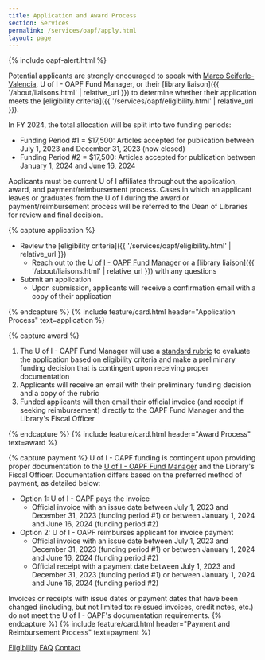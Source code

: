 ```yaml
---
title: Application and Award Process
section: Services
permalink: /services/oapf/apply.html
layout: page
---
```


{% include oapf-alert.html %}

Potential applicants are strongly encouraged to speak with [Marco Seiferle-Valencia](mailto:marcosv@uidaho.edu), U of I - OAPF Fund Manager, or their [library liaison]({{ '/about/liaisons.html' | relative_url }}) to determine whether their application meets the [eligibility criteria]({{ '/services/oapf/eligibility.html' | relative_url }}).

<!--
<p class="text-center"><a href="https://uidaho.co1.qualtrics.com/jfe/form/SV_1AMSwrtF5tWGeaO" class="btn btn-lg btn-palouse-green my-2" target="_blank" rel="noopener"><span class="fas fa-link"></span> Apply Now</a></p>-->
       
In FY 2024, the total allocation will be split into two funding periods:

- Funding Period #1 = $17,500: Articles accepted for publication between July 1, 2023 and December 31, 2023 (now closed)
- Funding Period #2 = $17,500: Articles accepted for publication between January 1, 2024 and June 16, 2024
     
Applicants must be current U of I affiliates throughout the application, award, and payment/reimbursement process. Cases in which an applicant leaves or graduates from the U of I during the award or payment/reimbursement process will be referred to the Dean of Libraries for review and final decision.

{% capture application %}
- Review the [eligibility criteria]({{ '/services/oapf/eligibility.html' | relative_url }})
  - Reach out to the [U of I - OAPF Fund Manager](mailto:marcosv@uidaho.edu) or a [library liaison]({{ '/about/liaisons.html' | relative_url }}) with any questions
- Submit an application
  - Upon submission, applicants will receive a confirmation email with a copy of their application

{% endcapture %}
{% include feature/card.html header="Application Process" text=application %}

{% capture award %}
1. The U of I - OAPF Fund Manager will use a <a href="{{ site.lib-media }}/oapf/RubricTemplate_UI-OAPF_FY22.pdf">standard rubric</a> to evaluate the application based on eligibility criteria and make a preliminary funding decision that is contingent upon receiving proper documentation
2. Applicants will receive an email with their preliminary funding decision and a copy of the rubric
3. Funded applicants will then email their official invoice (and receipt if seeking reimbursement) directly to the OAPF Fund Manager and the Library's Fiscal Officer

{% endcapture %}
{% include feature/card.html header="Award Process" text=award %}

{% capture payment %}
U of I - OAPF funding is contingent upon providing proper documentation to the <a href="mailto:marcosv@uidaho.edu">U of I - OAPF Fund Manager</a> and the Library's Fiscal Officer. 
Documentation differs based on the preferred method of payment, as detailed below:
      
- Option 1: U of I - OAPF pays the invoice
  - Official invoice with an issue date between July 1, 2023 and December 31, 2023 (funding period #1) or between January 1, 2024 and June 16, 2024 (funding period #2)
- Option 2: U of I - OAPF reimburses applicant for invoice payment
  - Official invoice with an issue date between July 1, 2023 and December 31, 2023 (funding period #1) or between January 1, 2024 and June 16, 2024 (funding period #2)
  - Official receipt with a payment date between July 1, 2023 and December 31, 2023 (funding period #1) or between January 1, 2024 and June 16, 2024 (funding period #2)

Invoices or receipts with issue dates or payment dates that have been changed (including, but not limited to: reissued invoices, credit notes, etc.) do not meet the U of I - OAPF's documentation requirements.
{% endcapture %}
{% include feature/card.html header="Payment and Reimbursement Process" text=payment %}

<div class="text-center mb-3">
    <a href="eligibility.html" class="btn btn-secondary btn-sm my-2"><span class="fas fa-list"></span> Eligibility</a>
    <a href="faq.html" class="btn btn-secondary btn-sm my-2"><span class="fas fa-question"></span> FAQ</a> 
    <a href="mailto:marcosv@uidaho.edu" class="btn btn-secondary btn-sm my-2"><span class="fas fa-user"></span> Contact</a> 
</div>
